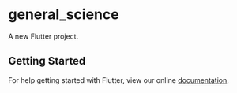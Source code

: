 # general_science

A new Flutter project.

## Getting Started

For help getting started with Flutter, view our online
[documentation](https://flutter.io/).
